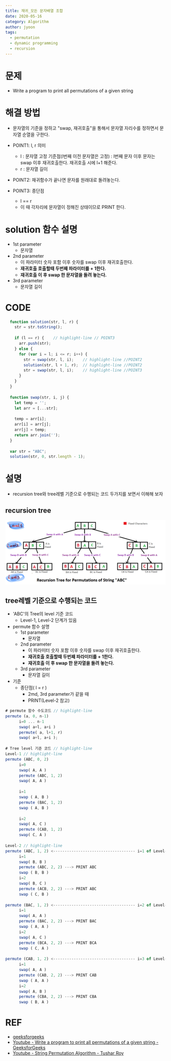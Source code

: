 ```yaml
---
title: 재귀_모든 문자배열 조합
date: 2020-05-16
category: Algorithm
author: jyoon
tags:
  - permutation
  - dynamic programming
  - recursion
---
```


# 문제
- Write a program to print all permutations of a given string

# 해결 방법
* 문자열의 기준을 정하고 "swap, 재귀호출"을 통해서 문자열 자리수를 정하면서 문자열 순열을 구한다.

* POINT1: l, r 의미
  - l
    : 문자열 고정 기준점(l번째 이전 문자열은 고정) 
    : l번째 문자 이후 문자는 swap 이후 재귀호출한다. 재귀호출 시에 l+1 해준다.
  - r
    : 문자열 길이
* POINT2: 재귀함수가 끝나면 문자를 원래대로 돌려놓는다.
* POINT3: 종단점
  - l == r
  - 이 때 각자리에 문자열이 정해진 상태이므로 PRINT 한다.

# solution 함수 설명
* 1st parameter
  - 문자열
* 2nd parameter
  - 이 파라미터 숫자 포함 이후 숫자를 swap 이후 재귀호출한다.
  - **재귀호출 호출할때 두번째 파라미터를 + 1한다.**
  - **재귀호출 이 후 swap 한 문자열을 돌려 놓는다.**
* 3rd parameter 
  - 문자열 길이

# CODE
```js
  function solution(str, l, r) {
    str = str.toString();

    if (l == r) {    // highlight-line // POINT3  
      arr.push(str);
    } else {
      for (var i = l; i <= r; i++) {
        str = swap(str, l, i);    // highlight-line //POINT2
        solution(str, l + 1, r);  // highlight-line //POINT2
        str = swap(str, l, i);    // highlight-line //POINT3
      }
    }
  }

  function swap(str, i, j) {
    let temp = '';
    let arr = [...str];

    temp = arr[i];
    arr[i] = arr[j];
    arr[j] = temp;
    return arr.join('');
  }

  var str = "ABC";
  solution(str, 0, str.length - 1);
```


# 설명
* recursion tree와 tree레벨 기준으로 수행되는 코드 두가지를 보면서 이해해 보자 

## recursion tree
![](./permutationsTree.png)

## tree레벨 기준으로 수행되는 코드
* 'ABC'의 Tree의 level 기준 코드 
  - Level-1, Level-2 단계가 있음
* permute 함수 설명
  - 1st parameter
    - 문자열
  - 2nd parameter
    - 이 파라미터 숫자 포함 이후 숫자를 swap 이후 재귀호출한다.
    - **재귀호출 호출할때 두번째 파라미터를 + 1한다.**
    - **재귀호출 이 후 swap 한 문자열을 돌려 놓는다.**
  - 3rd parameter 
    - 문자열 길이
* 기준 
  - 종단점( l = r ) 
    - 2md, 3rd parameter가 같을 때
    - PRINT(Level-2 참고)

```js
# permute 함수 수도코드 // highlight-line
permute (a, 0, n-1) 
      i=0 ... n-1
      swap( a+l, a+i )
      permute( a, l+1, r)
      swap( a+l, a+i );

# Tree level 기준 코드 // highlight-line
Level-1 // highlight-line
permute (ABC, 0, 2)
      i=0
      swap( A, A )
      permute (ABC, 1, 2)
      swap( A, A )

      i=1
      swap ( A, B )
      permute (BAC, 1, 2)
      swap ( A, B )

      i=2
      swap( A, C )
      permute (CAB, 1, 2)
      swap( C, A )

Level-2 // highlight-line
permute (ABC, 1, 2) <------------------------------------ i=1 of Level-1
      i=1
      swap( B, B )
      permute (ABC, 2, 2) ---> PRINT ABC
      swap ( B, B )
      i=2
      swap( B, C )
      permute (ACB, 2, 2) ---> PRINT ABC
      swap ( C, B )

permute (BAC, 1, 2) <------------------------------------ i=2 of Level-1
      i=1
      swap( A, A )
      permute (BAC, 2, 2) ---> PRINT BAC
      swap ( A, A )
      i=2
      swap( A, C )
      permute (BCA, 2, 2) ---> PRINT BCA
      swap ( C, A )  

permute (CAB, 1, 2) <------------------------------------ i=3 of Level-1
      i=1
      swap( A, A )
      permute (CAB, 2, 2) ---> PRINT CAB
      swap ( A, A )
      i=2
      swap( A, B )
      permute (CBA, 2, 2) ---> PRINT CBA
      swap ( B, A ) 
```

# REF

* [geeksforgeeks](https://www.geeksforgeeks.org/write-a-c-program-to-print-all-permutations-of-a-given-string/)
* [Youtube - Write a program to print all permutations of a given string - GeeksforGeeks](https://www.youtube.com/watch?time_continue=472&v=AfxHGNRtFac&feature=emb_logo)
* [Youtube - String Permutation Algorithm - Tushar Roy](https://www.youtube.com/watch?v=nYFd7VHKyWQ&t=451s)